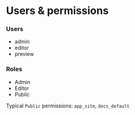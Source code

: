 Users & permissions
===================

### Users

- admin
- editor
- preview

### Roles

- Admin
- Editor
- Public

Typical `Public` permissions: `app_site`, `docs_default`
